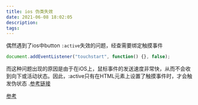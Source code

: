 ```yaml
---
title: ios 伪类失效
date: 2021-06-08 18:02:05
description:
tags:
---
```


偶然遇到了ios中button `:active`失效的问题，经查需要绑定触摸事件
```js
document.addEventListener("touchstart", function() {}, false);
```
而这种问题出现的原因是由于在iOS上，鼠标事件的发送速度非常快，从而不会收到向下或活动状态。因此，:active只有在HTML元素上设置了触摸事件时，才会触发伪状态 .[参考链接](https://developer.apple.com/library/archive/documentation/AppleApplications/Reference/SafariWebContent/AdjustingtheTextSize/AdjustingtheTextSize.html)

[参考](https://stackoverflow.com/questions/3885018/active-pseudo-class-doesnt-work-in-mobile-safari)